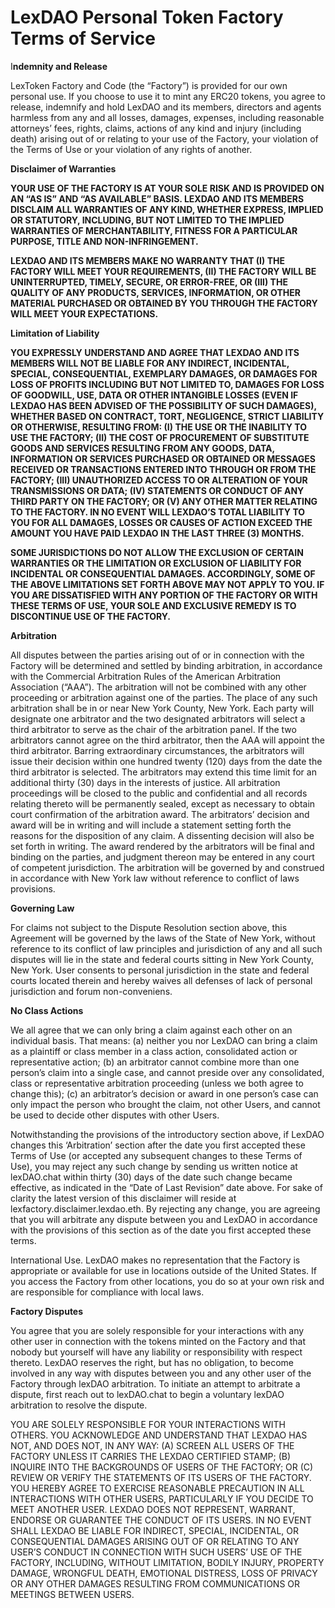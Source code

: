 # LexDAO Personal Token Factory Terms of Service

I**ndemnity and Release**

LexToken Factory and Code (the “Factory”) is provided for our own personal use. If you choose to use it to mint any ERC20 tokens, you agree to release, indemnify and hold LexDAO and its members, directors and agents harmless from any and all losses, damages, expenses, including reasonable attorneys’ fees, rights, claims, actions of any kind and injury (including death) arising out of or relating to your use of the Factory, your violation of the Terms of Use or your violation of any rights of another.

**Disclaimer of Warranties**

**YOUR USE OF THE FACTORY IS AT YOUR SOLE RISK AND IS PROVIDED ON AN “AS IS” AND “AS AVAILABLE” BASIS. LEXDAO AND ITS MEMBERS DISCLAIM ALL WARRANTIES OF ANY KIND, WHETHER EXPRESS, IMPLIED OR STATUTORY, INCLUDING, BUT NOT LIMITED TO THE IMPLIED WARRANTIES OF MERCHANTABILITY, FITNESS FOR A PARTICULAR PURPOSE, TITLE AND NON-INFRINGEMENT.**

**LEXDAO AND ITS MEMBERS MAKE NO WARRANTY THAT (I) THE FACTORY WILL MEET YOUR REQUIREMENTS, (II) THE FACTORY WILL BE UNINTERRUPTED, TIMELY, SECURE, OR ERROR-FREE, OR (III) THE QUALITY OF ANY PRODUCTS, SERVICES, INFORMATION, OR OTHER MATERIAL PURCHASED OR OBTAINED BY YOU THROUGH THE FACTORY WILL MEET YOUR EXPECTATIONS.**

**Limitation of Liability**

**YOU EXPRESSLY UNDERSTAND AND AGREE THAT LEXDAO AND ITS MEMBERS WILL NOT BE LIABLE FOR ANY INDIRECT, INCIDENTAL, SPECIAL, CONSEQUENTIAL, EXEMPLARY DAMAGES, OR DAMAGES FOR LOSS OF PROFITS INCLUDING BUT NOT LIMITED TO, DAMAGES FOR LOSS OF GOODWILL, USE, DATA OR OTHER INTANGIBLE LOSSES (EVEN IF LEXDAO HAS BEEN ADVISED OF THE POSSIBILITY OF SUCH DAMAGES), WHETHER BASED ON CONTRACT, TORT, NEGLIGENCE, STRICT LIABILITY OR OTHERWISE, RESULTING FROM: (I) THE USE OR THE INABILITY TO USE THE FACTORY; (II) THE COST OF PROCUREMENT OF SUBSTITUTE GOODS AND SERVICES RESULTING FROM ANY GOODS, DATA, INFORMATION OR SERVICES PURCHASED OR OBTAINED OR MESSAGES RECEIVED OR TRANSACTIONS ENTERED INTO THROUGH OR FROM THE FACTORY; (III) UNAUTHORIZED ACCESS TO OR ALTERATION OF YOUR TRANSMISSIONS OR DATA; (IV) STATEMENTS OR CONDUCT OF ANY THIRD PARTY ON THE FACTORY; OR (V) ANY OTHER MATTER RELATING TO THE FACTORY. IN NO EVENT WILL LEXDAO’S TOTAL LIABILITY TO YOU FOR ALL DAMAGES, LOSSES OR CAUSES OF ACTION EXCEED THE AMOUNT YOU HAVE PAID LEXDAO IN THE LAST THREE (3) MONTHS.**

**SOME JURISDICTIONS DO NOT ALLOW THE EXCLUSION OF CERTAIN WARRANTIES OR THE LIMITATION OR EXCLUSION OF LIABILITY FOR INCIDENTAL OR CONSEQUENTIAL DAMAGES. ACCORDINGLY, SOME OF THE ABOVE LIMITATIONS SET FORTH ABOVE MAY NOT APPLY TO YOU. IF YOU ARE DISSATISFIED WITH ANY PORTION OF THE FACTORY OR WITH THESE TERMS OF USE, YOUR SOLE AND EXCLUSIVE REMEDY IS TO DISCONTINUE USE OF THE FACTORY.**

**Arbitration**

All disputes between the parties arising out of or in connection with the Factory will be determined and settled by binding arbitration, in accordance with the Commercial Arbitration Rules of the American Arbitration Association (“AAA”). The arbitration will not be combined with any other proceeding or arbitration against one of the parties. The place of any such arbitration shall be in or near New York County, New York. Each party will designate one arbitrator and the two designated arbitrators will select a third arbitrator to serve as the chair of the arbitration panel. If the two arbitrators cannot agree on the third arbitrator, then the AAA will appoint the third arbitrator. Barring extraordinary circumstances, the arbitrators will issue their decision within one hundred twenty (120) days from the date the third arbitrator is selected. The arbitrators may extend this time limit for an additional thirty (30) days in the interests of justice. All arbitration proceedings will be closed to the public and confidential and all records relating thereto will be permanently sealed, except as necessary to obtain court confirmation of the arbitration award. The arbitrators’ decision and award will be in writing and will include a statement setting forth the reasons for the disposition of any claim. A dissenting decision will also be set forth in writing. The award rendered by the arbitrators will be final and binding on the parties, and judgment thereon may be entered in any court of competent jurisdiction. The arbitration will be governed by and construed in accordance with New York law without reference to conflict of laws provisions.

**Governing Law**

For claims not subject to the Dispute Resolution section above, this Agreement will be governed by the laws of the State of New York, without reference to its conflict of law principles and jurisdiction of any and all such disputes will lie in the state and federal courts sitting in New York County, New York. User consents to personal jurisdiction in the state and federal courts located therein and hereby waives all defenses of lack of personal jurisdiction and forum non-conveniens.

**No Class Actions**

We all agree that we can only bring a claim against each other on an individual basis. That means: (a) neither you nor LexDAO can bring a claim as a plaintiff or class member in a class action, consolidated action or representative action; (b) an arbitrator cannot combine more than one person’s claim into a single case, and cannot preside over any consolidated, class or representative arbitration proceeding (unless we both agree to change this); (c) an arbitrator’s decision or award in one person’s case can only impact the person who brought the claim, not other Users, and cannot be used to decide other disputes with other Users.

Notwithstanding the provisions of the introductory section above, if LexDAO changes this ‘Arbitration’ section after the date you first accepted these Terms of Use (or accepted any subsequent changes to these Terms of Use), you may reject any such change by sending us written notice at lexDAO.chat within thirty (30) days of the date such change became effective, as indicated in the “Date of Last Revision” date above. For sake of clarity the latest version of this disclaimer will reside at lexfactory.disclaimer.lexdao.eth. By rejecting any change, you are agreeing that you will arbitrate any dispute between you and LexDAO in accordance with the provisions of this section as of the date you first accepted these terms.

International Use. LexDAO makes no representation that the Factory is appropriate or available for use in locations outside of the United States. If you access the Factory from other locations, you do so at your own risk and are responsible for compliance with local laws.

**Factory Disputes**

You agree that you are solely responsible for your interactions with any other user in connection with the tokens minted on the Factory and that nobody but yourself will have any liability or responsibility with respect thereto. LexDAO reserves the right, but has no obligation, to become involved in any way with disputes between you and any other user of the Factory through lexDAO arbitration. To initiate an attempt to arbitrate a dispute, first reach out to lexDAO.chat to begin a voluntary lexDAO arbitration to resolve the dispute.

YOU ARE SOLELY RESPONSIBLE FOR YOUR INTERACTIONS WITH OTHERS. YOU ACKNOWLEDGE AND UNDERSTAND THAT LEXDAO HAS NOT, AND DOES NOT, IN ANY WAY: (A) SCREEN ALL USERS OF THE FACTORY UNLESS IT CARRIES THE LEXDAO CERTIFIED STAMP; (B) INQUIRE INTO THE BACKGROUNDS OF USERS OF THE FACTORY; OR (C) REVIEW OR VERIFY THE STATEMENTS OF ITS USERS OF THE FACTORY. YOU HEREBY AGREE TO EXERCISE REASONABLE PRECAUTION IN ALL INTERACTIONS WITH OTHER USERS, PARTICULARLY IF YOU DECIDE TO MEET ANOTHER USER. LEXDAO DOES NOT REPRESENT, WARRANT, ENDORSE OR GUARANTEE THE CONDUCT OF ITS USERS. IN NO EVENT SHALL LEXDAO BE LIABLE FOR INDIRECT, SPECIAL, INCIDENTAL, OR CONSEQUENTIAL DAMAGES ARISING OUT OF OR RELATING TO ANY USER’S CONDUCT IN CONNECTION WITH SUCH USERS’ USE OF THE FACTORY, INCLUDING, WITHOUT LIMITATION, BODILY INJURY, PROPERTY DAMAGE, WRONGFUL DEATH, EMOTIONAL DISTRESS, LOSS OF PRIVACY OR ANY OTHER DAMAGES RESULTING FROM COMMUNICATIONS OR MEETINGS BETWEEN USERS.